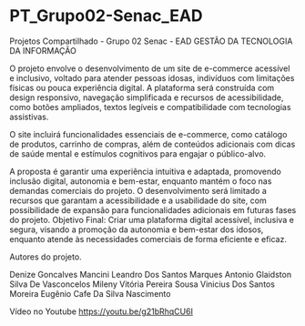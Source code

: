 # PT_Grupo02-Senac_EAD
Projetos Compartilhado - Grupo 02 Senac - EAD GESTÃO DA TECNOLOGIA DA INFORMAÇÃO

O projeto envolve o desenvolvimento de um site de e-commerce acessível e inclusivo, voltado para atender pessoas idosas, indivíduos com limitações físicas ou pouca experiência digital. A plataforma será construída com design responsivo, navegação simplificada e recursos de acessibilidade, como botões ampliados, textos legíveis e compatibilidade com tecnologias assistivas.

O site incluirá funcionalidades essenciais de e-commerce, como catálogo de produtos, carrinho de compras, além de conteúdos adicionais com dicas de saúde mental e estímulos cognitivos para engajar o público-alvo.

A proposta é garantir uma experiência intuitiva e adaptada, promovendo inclusão digital, autonomia e bem-estar, enquanto mantém o foco nas demandas comerciais do projeto. O desenvolvimento será limitado a recursos que garantam a acessibilidade e a usabilidade do site, com possibilidade de expansão para funcionalidades adicionais em futuras fases do projeto. Objetivo Final: Criar uma plataforma digital acessível, inclusiva e segura, visando a promoção da autonomia e bem-estar dos idosos, enquanto atende às necessidades comerciais de forma eficiente e eficaz.

Autores do projeto.

Denize Goncalves Mancini
Leandro Dos Santos Marques
Antonio Glaidston Silva De Vasconcelos
Mileny Vitória Pereira Sousa
Vinicius Dos Santos Moreira
Eugênio Cafe Da Silva Nascimento

Vídeo no Youtube
https://youtu.be/g21bRhqCU6I
